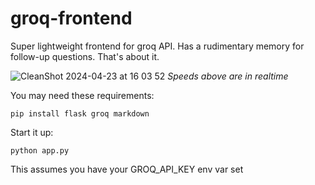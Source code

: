 # groq-frontend
Super lightweight frontend for groq API. Has a rudimentary memory for follow-up questions. That's about it.

![CleanShot 2024-04-23 at 16 03 52](https://github.com/dep/groq-frontend/assets/55112925/923fe622-7698-456f-b0d6-e6a14b90bf17)
_Speeds above are in realtime_

You may need these requirements:

```
pip install flask groq markdown
```

Start it up:

```
python app.py
```

This assumes you have your GROQ_API_KEY env var set
